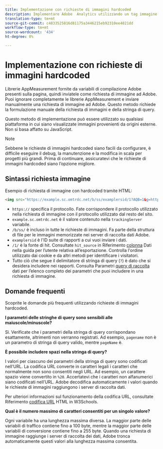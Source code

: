 ```yaml
---
title: Implementazione con richieste di immagini hardcoded
description: Implementare Adobe  Analytics utilizzando un tag immagine HTML (richiesta immagine hardcoded)
translation-type: tm+mt
source-git-commit: c4833525816d81175a3446215eb92310ee4021dd
workflow-type: tm+mt
source-wordcount: '434'
ht-degree: 0%

---
```



# Implementazione con richieste di immagini hardcoded

Librerie AppMeasurement fornite da variabili di compilazione Adobe presenti sulla pagina, quindi inviatele come richiesta di immagine ad Adobe. Puoi ignorare completamente le librerie AppMeasurement e inviare manualmente una richiesta di immagine ad Adobe. Questo metodo richiede la formulazione manuale della richiesta di immagini e della stringa di query.

Questo metodo di implementazione può essere utilizzato su qualsiasi piattaforma in cui siano visualizzate immagini provenienti da origini esterne. Non si basa affatto su JavaScript.

>[!NOTE]
>
>Sebbene le richieste di immagini hardcoded siano facili da configurare, è difficile eseguire il debug, la manutenzione e la modifica in scala per progetti più grandi. Prima di continuare, assicuratevi che le richieste di immagini hardcoded siano l’opzione migliore.

## Sintassi richiesta immagine

Esempio di richiesta di immagine con hardcoded tramite HTML:

```html
<img src="https://example.sc.omtrdc.net/b/ss/examplersid/1?AQB=1&g=http%3A%2F%2Fexample.com&pageName=Example%20hardcoded%20hit&v1=Example%20value&AQE=1"/>
```

* `https://` specifica il protocollo. Fate corrispondere il protocollo utilizzato nella richiesta di immagine con il protocollo utilizzato dal resto del sito.
* `example.sc.omtrdc.net` è il valore contenuto nella `trackingServer` variabile.
* `/b/ss/` è incluso in tutte le richieste di immagini. Fa parte della struttura di file per le immagini memorizzate nei server di raccolta dati Adobe.
* `examplersid` è l&#39;ID suite di rapporti a cui vuoi inviare i dati.
* `/1/` è la fonte di hit. Consultate `hit_source` in Riferimento [colonna](../../export/analytics-data-feed/c-df-contents/datafeeds-reference.md) Dati nella guida per l’utente relativa all’esportazione. Controlla l&#39;ordine utilizzato dai cookie e da altri metodi per identificare i visitatori.
* Tutto ciò che segue il delimitatore di stringa di query (`?`) è dato che si desidera includere nei rapporti. Consulta Parametri [query di raccolta](../validate/query-parameters.md) dati per l’elenco completo dei parametri che puoi includere in una richiesta di immagine.

## Domande frequenti

Scoprite le domande più frequenti utilizzando richieste di immagini hardcoded.

**I parametri delle stringhe di query sono sensibili alle maiuscole/minuscole?**

Sì. Verificate che i parametri della stringa di query corrispondano esattamente, altrimenti non verranno registrati. Ad esempio, `pagename` non è un parametro di stringa di query valido, mentre `pageName` è.

**È possibile includere spazi nella stringa di query?**

I valori per ciascuno dei parametri della stringa di query sono codificati nell’URL. La codifica URL converte in caratteri legali i caratteri che normalmente non sono consentiti negli URL. Ad esempio, un carattere spazio viene convertito in `%20`. Accertatevi che i caratteri non alfanumerici siano codificati nell’URL. Adobe decodifica automaticamente i valori quando le richieste di immagini raggiungono i server di raccolta dati.

Per ulteriori informazioni sul funzionamento della codifica URL, consultate Riferimento [codifica URL](https://www.w3schools.com/tags/ref_urlencode.asp) HTML in W3Schools.

**Qual è il numero massimo di caratteri consentiti per un singolo valore?**

Ogni variabile ha una lunghezza massima diversa. La maggior parte delle variabili di traffico contiene fino a 100 byte, mentre la maggior parte delle variabili di conversione contiene fino a 255 byte. Quando una richiesta di immagine raggiunge i server di raccolta dei dati, Adobe tronca automaticamente questi valori alla lunghezza massima consentita.
